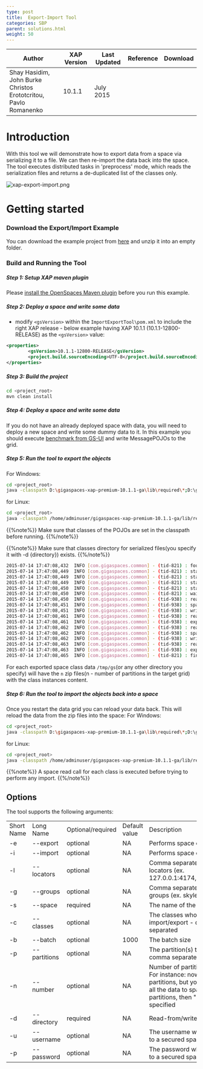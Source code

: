 ```yaml
---
type: post
title:  Export-Import Tool
categories: SBP
parent: solutions.html
weight: 50
---
```



|Author|XAP Version|Last Updated | Reference | Download |
|------|-----------|-------------|-----------|----------|
| Shay Hasidim, John Burke<br>Christos Erototcritou, Pavlo Romanenko| 10.1.1 | July 2015|    |    |



# Introduction

With this tool we will demonstrate how to export data from a space via serializing it to a file. We can then re-import the data back into the space. The tool executes distributed tasks in 'preprocess' mode, which reads the serialization files and returns a de-duplicated list of the classes only.

![xap-export-import.png](/attachment_files/import-export-tool.jpg)

# Getting started

### Download the Export/Import Example

You can download the example project  from [here](/sbp/download_files/ImportExportTool.zip) and unzip it into an empty folder.


### Build and Running the Tool

##### Step 1: Setup XAP maven plugin

Please [install the OpenSpaces Maven plugin]({{%latestjavaurl%}}/maven-plugin.html#MavenPlugin-Installation) before you run this example.

##### Step 2: Deploy a space and write some data

- modify `<gsVersion>` within the `ImportExportTool\pom.xml` to include the right XAP release - below example having XAP 10.1.1 (10.1.1-12800-RELEASE) as the `<gsVersion>` value:


```xml
<properties>
        <gsVersion>10.1.1-12800-RELEASE</gsVersion>
        <project.build.sourceEncoding>UTF-8</project.build.sourceEncoding>
</properties>
```


##### Step 3: Build the project


```bash
cd <project_root>
mvn clean install
```

##### Step 4: Deploy a space and write some data
If you do not have an already deployed space with data, you will need to deploy a new space and write some dummy data to it.
In this example you should execute [benchmark from GS-UI]({{%latestadmurl%}}/benchmark-browser.html) and write MessagePOJOs to the grid.
 
##### Step 5:	Run the tool to export the objects

For Windows:


```bash
cd <project_root>
java -classpath D:\gigaspaces-xap-premium-10.1.1-ga\lib\required\*;D:\gigaspaces-xap-premium-10.1.1-ga\lib\platform\benchmark;target\*;lib\* com.gigaspaces.tools.importexport.SpaceDataImportExportMain -e -l 127.0.0.1 -s space -d D:\gs
```

for Linux:


```bash
cd <project_root>
java -classpath /home/adminuser/gigaspaces-xap-premium-10.1.1-ga/lib/required/*:/home/adminuser/gigaspaces-xap-premium-10.1.1-ga/lib/platform/benchmark/*:target/*:lib/* com.gigaspaces.tools.importexport.SpaceDataImportExportMain -e -s space -l 127.0.0.1 -d /tmp/gs
```

{{%note%}}
Make sure that classes of the POJOs are set in the classpath before running.
{{%/note%}}

{{%note%}}
Make sure that classes directory for serialized files(you specify it with -d {directory}) exists.
{{%/note%}}


```bash
2015-07-14 17:47:08,432  INFO [com.gigaspaces.common] - (tid-821) : found 1 classes
2015-07-14 17:47:08,449  INFO [com.gigaspaces.common] - (tid-821) : starting export to file /tmp/gs/com.j_spaces.examples.benchmark.messages.MessagePOJO.1.1.ser.gz
2015-07-14 17:47:08,449  INFO [com.gigaspaces.common] - (tid-821) : starting export thread for com.j_spaces.examples.benchmark.messages.MessagePOJO
2015-07-14 17:47:08,449  INFO [com.gigaspaces.common] - (tid-821) : starting export to file /tmp/gs/com.j_spaces.examples.benchmark.messages.MessagePOJO.1.2.ser.gz
2015-07-14 17:47:08,450  INFO [com.gigaspaces.common] - (tid-821) : starting export thread for com.j_spaces.examples.benchmark.messages.MessagePOJO
2015-07-14 17:47:08,450  INFO [com.gigaspaces.common] - (tid-821) : waiting for 2 import operations to complete-complete
2015-07-14 17:47:08,450  INFO [com.gigaspaces.common] - (tid-938) : reading space class : com.j_spaces.examples.benchmark.messages.MessagePOJO
2015-07-14 17:47:08,451  INFO [com.gigaspaces.common] - (tid-938) : space partition contains 5000 objects
2015-07-14 17:47:08,451  INFO [com.gigaspaces.common] - (tid-938) : writing to file : /tmp/gs/com.j_spaces.examples.benchmark.messages.MessagePOJO.1.1.ser.gz
2015-07-14 17:47:08,461  INFO [com.gigaspaces.common] - (tid-938) : read 5000 objects from space partition
2015-07-14 17:47:08,461  INFO [com.gigaspaces.common] - (tid-938) : export operation took 24 millis
2015-07-14 17:47:08,462  INFO [com.gigaspaces.common] - (tid-938) : reading space class : com.j_spaces.examples.benchmark.messages.MessagePOJO
2015-07-14 17:47:08,462  INFO [com.gigaspaces.common] - (tid-938) : space partition contains 5000 objects
2015-07-14 17:47:08,462  INFO [com.gigaspaces.common] - (tid-938) : writing to file : /tmp/gs/com.j_spaces.examples.benchmark.messages.MessagePOJO.1.2.ser.gz
2015-07-14 17:47:08,463  INFO [com.gigaspaces.common] - (tid-938) : read 5000 objects from space partition
2015-07-14 17:47:08,463  INFO [com.gigaspaces.common] - (tid-938) : export operation took 22 millis
2015-07-14 17:47:08,465  INFO [com.gigaspaces.common] - (tid-821) : finished writing 1 classes
```


For each exported space class data `/tmp/gs`(or any other directory you specify) will have the `n` zip files(n - number of partitions in the target grid) with the class instances content.

##### Step 6:	Run the tool to import the objects back into a space<br/>

Once you restart the data grid you can reload your data back. This will reload the data from the zip files into the space:
For Windows:

```bash
cd <project_root>
java -classpath D:\gigaspaces-xap-premium-10.1.1-ga\lib\required\*;D:\gigaspaces-xap-premium-10.1.1-ga\lib\platform\benchmark;target\*;lib\* com.gigaspaces.tools.importexport.SpaceDataImportExportMain -i -l 127.0.0.1 -s space -d D:\gs
```
for Linux:

```bash
cd <project_root>
java -classpath /home/adminuser/gigaspaces-xap-premium-10.1.1-ga/lib/required/*:/home/adminuser/gigaspaces-xap-premium-10.1.1-ga/lib/platform/benchmark/*:target/*:lib/* com.gigaspaces.tools.importexport.SpaceDataImportExportMain -i -s space -l 10.23.11.212 -d /tmp/gs
```

{{%note%}}
A space read call for each class is executed before trying to perform any import.
{{%/note%}}

## Options
The tool supports the following arguments:

|                          |                    |                   |               |               |
|:-------------------------|:-------------------|:------------------|:--------------|:--------------|
| Short Name               | Long Name          | Optional/required | Default value | Description                                                                                                                                                                |
| -e                       | --export           | optional          | NA            | Performs space class export                                                                                                                                                |
| -i                       | --import           | optional          | NA            | Performs space class import                                                                                                                                                |
| -l                       | --locators         | optional          | NA            | Comma separated list of lookup locators (ex. 127.0.0.1:4174,192.168.1.100).                                                                                                |
| -g                       | --groups           | optional          | NA            | Comma separated list of lookup groups (ex. skyler,xap97).                                                                                                                  |
| -s                       | --space            | required          | NA            | The name of the space                                                                                                                                                      | 
| -c                       | --classes          | optional          | NA            | The classes whose objects to import/export - comma separated                                                                                                               |
| -b                       | --batch            | optional          | 1000          | The batch size                                                                                                                                                             |
| -p                       | --partitions       | optional          | NA            | The partition(s) to restore - comma separated                                                                                                                              |
| -n                       | --number           | optional          | NA            | Number of partitions to export. For instance: now space has 4 partitions, but you want to export all the data to space with 3 partitions, then "-n 3" has to be specified  |
| -d                       | --directory        | required          | NA            | Read-from/write-to directory                                                                                                                                               |
| -u                       | --username         | optional          | NA            | The username when connecting to a secured space.                                                                                                                           |
| -p                       | --password         | optional          | NA            | The password when connecting to a secured space.                                                                                                                           |
